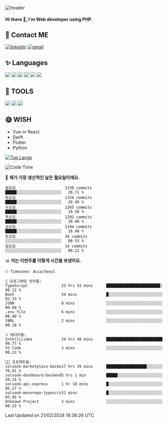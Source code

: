 ![header](https://capsule-render.vercel.app/api?type=waving&color=auto&height=300&section=header&text=Elin&fontSize=90&animation=twinkling)

#### Hi there 👋, I'm <b>Web developer</b> using PHP. ####

<!--
- 🔭 I’m currently working on Uniwill
- 🌱 I’m currently learning Vue or React or Python.
-->

<!---#### I am PHP developer --->

## 💌 Contact ME ###
[<img src='https://img.shields.io/badge/-EunjiKo-%230A66C2?style=flat-square&logo=LinkedIn&logoColor=white' alt='linkedin'>](https://www.linkedin.com/in/https://www.linkedin.com/in/eunji-ko-00a907164//)  [<img src='https://img.shields.io/badge/-einee214%40gmail.com-%23EA4335?style=flat-square&logo=Gmail&logoColor=white' alt='gmail'>](einee214@gmail.com)  


## ✨ Languages
<img src='https://img.shields.io/badge/-PHP-%23777BB4?style=for-the-badge&logo=PHP&logoColor=white'> <img src='https://img.shields.io/badge/-Laravel-%23FF2D20?style=for-the-badge&logo=Laravel&logoColor=white'> <img src='https://img.shields.io/badge/Jquery-%230769AD?style=for-the-badge&logo=Jquery&logoColor=white'> <img src='https://img.shields.io/badge/CSS3-%231572B6?style=for-the-badge&logo=CSS3&logoColor=white'> <img src='https://img.shields.io/badge/Bootstrap-%237952B3?style=for-the-badge&logo=Bootstrap&logoColor=white' > <img src='https://img.shields.io/badge/MySQL-%234479A1?style=for-the-badge&logo=MySQL&logoColor=white' >

## 🌷 TOOLS
<img src='https://img.shields.io/badge/PHPSTORM-%23000000?style=for-the-badge&logo=PhpStorm&logoColor=white' > <img src='https://img.shields.io/badge/GitLab-%23FCA121?style=for-the-badge&logo=GitLab&logoColor=white' > <img src='https://img.shields.io/badge/GitHub-%23181717?style=for-the-badge&logo=GitHub&logoColor=white'>


## 🌞 WISH
- Vue or React
- Swift
- Flutter
- Python


[![Top Langs](https://github-readme-stats.vercel.app/api/top-langs/?username=ein214&layout=compact)](https://github.com/anuraghazra/github-readme-stats)

<!--START_SECTION:waka-->
![Code Time](http://img.shields.io/badge/Code%20Time-3%2C287%20hrs%2017%20mins-blue)

📅 **제가 가장 생산적인 날은 월요일이에요.** 

```text
월요일                      1338 commits        █████░░░░░░░░░░░░░░░░░░░░   20.71 % 
화요일                      1324 commits        █████░░░░░░░░░░░░░░░░░░░░   20.49 % 
수요일                      1265 commits        █████░░░░░░░░░░░░░░░░░░░░   19.58 % 
목요일                      1292 commits        █████░░░░░░░░░░░░░░░░░░░░   20.00 % 
금요일                      1194 commits        █████░░░░░░░░░░░░░░░░░░░░   18.48 % 
토요일                      34 commits          ░░░░░░░░░░░░░░░░░░░░░░░░░   00.53 % 
일요일                      14 commits          ░░░░░░░░░░░░░░░░░░░░░░░░░   00.22 % 
```


📊 **저는 이번주를 이렇게 시간을 보냈어요.** 

```text
🕑︎ Timezone: Asia/Seoul

💬 프로그래밍 언어들: 
TypeScript               23 hrs 52 mins      ████████████████████████░   96.12 % 
Bash                     34 mins             █░░░░░░░░░░░░░░░░░░░░░░░░   02.33 % 
JSON                     8 mins              ░░░░░░░░░░░░░░░░░░░░░░░░░   00.60 % 
.env file                6 mins              ░░░░░░░░░░░░░░░░░░░░░░░░░   00.40 % 
YAML                     2 mins              ░░░░░░░░░░░░░░░░░░░░░░░░░   00.18 % 

🔥 에디터들: 
Intellijidea             24 hrs 46 mins      █████████████████████████   99.77 % 
VS Code                  3 mins              ░░░░░░░░░░░░░░░░░░░░░░░░░   00.23 % 

🐱‍💻 프로젝트들: 
solvook-marketplace-backe17 hrs 35 mins      ██████████████████░░░░░░░   70.81 % 
solvook-dashboard-backend5 hrs 1 min         █████░░░░░░░░░░░░░░░░░░░░   20.24 % 
solvook-api-express      1 hr 18 mins        █░░░░░░░░░░░░░░░░░░░░░░░░   05.27 % 
solvook-monorepo-typescri51 mins             █░░░░░░░░░░░░░░░░░░░░░░░░   03.45 % 
Unknown Project          3 mins              ░░░░░░░░░░░░░░░░░░░░░░░░░   00.23 % 
```


 Last Updated on 21/02/2024 18:36:26 UTC
<!--END_SECTION:waka-->

<!---![GitHub stats](https://github-readme-stats.vercel.app/api?username=ein214&show_icons=true&theme=dracula)  --->



